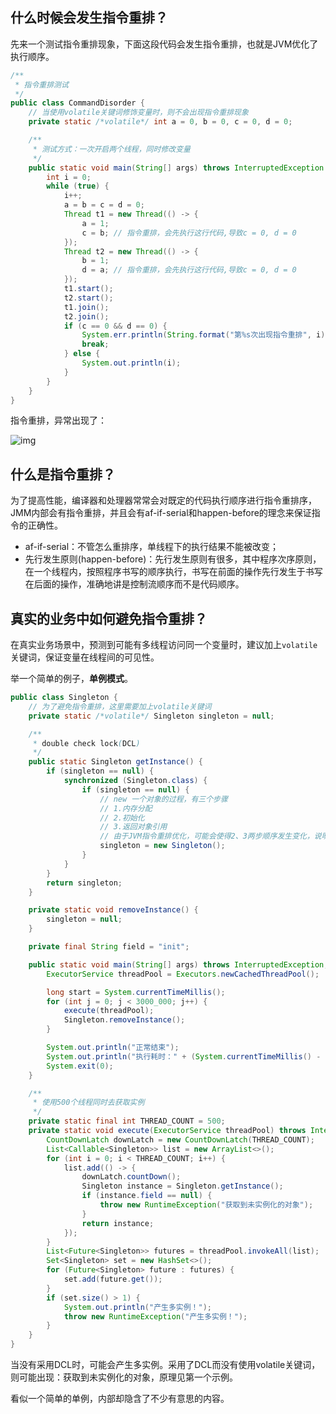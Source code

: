 ## 什么时候会发生指令重排？

先来一个测试指令重排现象，下面这段代码会发生指令重排，也就是JVM优化了执行顺序。

```java
/**
 * 指令重排测试
 */
public class CommandDisorder {
    // 当使用volatile关键词修饰变量时，则不会出现指令重排现象
    private static /*volatile*/ int a = 0, b = 0, c = 0, d = 0;

    /**
     * 测试方式：一次开启两个线程，同时修改变量
     */
    public static void main(String[] args) throws InterruptedException {
        int i = 0;
        while (true) {
            i++;
            a = b = c = d = 0;
            Thread t1 = new Thread(() -> {
                a = 1;
                c = b; // 指令重排，会先执行这行代码,导致c = 0, d = 0
            });
            Thread t2 = new Thread(() -> {
                b = 1;
                d = a; // 指令重排，会先执行这行代码,导致c = 0, d = 0
            });
            t1.start();
            t2.start();
            t1.join();
            t2.join();
            if (c == 0 && d == 0) {
                System.err.println(String.format("第%s次出现指令重排", i));
                break;
            } else {
                System.out.println(i);
            }
        }
    }
}

```

指令重排，异常出现了：

![img](https://www.yunzhijia.com/docrest/file/downloadfile/61adb8d5f3b3560001a60e85?big)

## 什么是指令重排？

为了提高性能，编译器和处理器常常会对既定的代码执行顺序进行指令重排序，JMM内部会有指令重排，并且会有af-if-serial和happen-before的理念来保证指令的正确性。

- af-if-serial：不管怎么重排序，单线程下的执行结果不能被改变；
- 先行发生原则(happen-before)：先行发生原则有很多，其中程序次序原则，在一个线程内，按照程序书写的顺序执行，书写在前面的操作先行发生于书写在后面的操作，准确地讲是控制流顺序而不是代码顺序。

## 真实的业务中如何避免指令重排？

在真实业务场景中，预测到可能有多线程访问同一个变量时，建议加上`volatile`关键词，保证变量在线程间的可见性。

举一个简单的例子，**单例模式**。

```java
public class Singleton {
    // 为了避免指令重排，这里需要加上volatile关键词
    private static /*volatile*/ Singleton singleton = null;

    /**
     * double check lock(DCL)
     */
    public static Singleton getInstance() {
        if (singleton == null) {
            synchronized (Singleton.class) {
                if (singleton == null) {
                    // new 一个对象的过程，有三个步骤
                    // 1.内存分配
                    // 2.初始化
                    // 3.返回对象引用
                    // 由于JVM指令重排优化，可能会使得2、3两步顺序发生变化，说明这里不是一个原子性操作
                    singleton = new Singleton();
                }
            }
        }
        return singleton;
    }

    private static void removeInstance() {
        singleton = null;
    }

    private final String field = "init";

    public static void main(String[] args) throws InterruptedException, ExecutionException {
        ExecutorService threadPool = Executors.newCachedThreadPool();

        long start = System.currentTimeMillis();
        for (int j = 0; j < 3000_000; j++) {
            execute(threadPool);
            Singleton.removeInstance();
        }

        System.out.println("正常结束");
        System.out.println("执行耗时：" + (System.currentTimeMillis() - start) + " ms");
        System.exit(0);
    }

    /**
     * 使用500个线程同时去获取实例
     */
    private static final int THREAD_COUNT = 500;
    private static void execute(ExecutorService threadPool) throws InterruptedException, ExecutionException {
        CountDownLatch downLatch = new CountDownLatch(THREAD_COUNT);
        List<Callable<Singleton>> list = new ArrayList<>();
        for (int i = 0; i < THREAD_COUNT; i++) {
            list.add(() -> {
                downLatch.countDown();
                Singleton instance = Singleton.getInstance();
                if (instance.field == null) {
                    throw new RuntimeException("获取到未实例化的对象");
                }
                return instance;
            });
        }
        List<Future<Singleton>> futures = threadPool.invokeAll(list);
        Set<Singleton> set = new HashSet<>();
        for (Future<Singleton> future : futures) {
            set.add(future.get());
        }
        if (set.size() > 1) {
            System.out.println("产生多实例！");
            throw new RuntimeException("产生多实例！");
        }
    }
}
```

当没有采用DCL时，可能会产生多实例。采用了DCL而没有使用volatile关键词，则可能出现：获取到未实例化的对象，原理见第一个示例。

看似一个简单的单例，内部却隐含了不少有意思的内容。